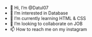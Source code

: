 - 👋 Hi, I’m @Datul07
- 👀 I’m interested in Database
- 🌱 I’m currently learning HTML & CSS
- 💞️ I’m looking to collaborate on JOB
- 📫 How to reach me on my instagram

<!---
Datul07/Datul07 is a ✨ special ✨ repository because its `README.md` (this file) appears on your GitHub profile.
You can click the Preview link to take a look at your changes.
--->
